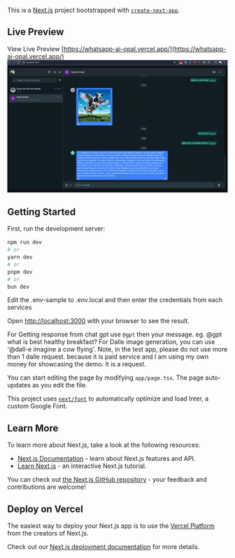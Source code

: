 This is a [Next.js](https://nextjs.org/) project bootstrapped with [`create-next-app`](https://github.com/vercel/next.js/tree/canary/packages/create-next-app).

## Live Preview
View Live Preview [https://whatsapp-ai-opal.vercel.app/](https://whatsapp-ai-opal.vercel.app/)
![Preview Image of the app](public/whatsapp-ai.png)
## Getting Started

First, run the development server:

```bash
npm run dev
# or
yarn dev
# or
pnpm dev
# or
bun dev
```
Edit the .env-sample to .env.local and then enter the credentials from each services

Open [http://localhost:3000](http://localhost:3000) with your browser to see the result.

For Getting response from chat gpt use `@gpt` then your message. eg. @gpt what is best healthy breakfast?
For Dalle image generation, you can use '@dall-e imagine a cow flying'. Note, in the test app, please do not use more than 1 dalle request. because it is paid service and I am using my own money for showcasing the demo. It is a request.

You can start editing the page by modifying `app/page.tsx`. The page auto-updates as you edit the file.

This project uses [`next/font`](https://nextjs.org/docs/basic-features/font-optimization) to automatically optimize and load Inter, a custom Google Font.

## Learn More

To learn more about Next.js, take a look at the following resources:

- [Next.js Documentation](https://nextjs.org/docs) - learn about Next.js features and API.
- [Learn Next.js](https://nextjs.org/learn) - an interactive Next.js tutorial.

You can check out [the Next.js GitHub repository](https://github.com/vercel/next.js/) - your feedback and contributions are welcome!

## Deploy on Vercel

The easiest way to deploy your Next.js app is to use the [Vercel Platform](https://vercel.com/new?utm_medium=default-template&filter=next.js&utm_source=create-next-app&utm_campaign=create-next-app-readme) from the creators of Next.js.

Check out our [Next.js deployment documentation](https://nextjs.org/docs/deployment) for more details.
